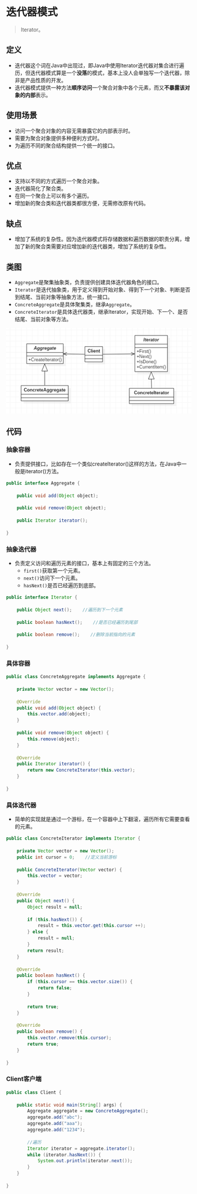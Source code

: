 # 迭代器模式

> Iterator。

## 定义

- 迭代器这个词在Java中出现过，即Java中使用Iterator迭代器对集合进行遍历，但迭代器模式算是一个**没落**的模式，基本上没人会单独写一个迭代器，除非是产品性质的开发。
- 迭代器模式提供一种方法**顺序访问**一个聚合对象中各个元素，而又**不暴露该对象的内部**表示。

## 使用场景

- 访问一个聚合对象的内容无需暴露它的内部表示时。
- 需要为聚合对象提供多种便利方式时。
- 为遍历不同的聚合结构提供一个统一的接口。

## 优点

- 支持以不同的方式遍历一个聚合对象。
- 迭代器简化了聚合类。
- 在同一个聚合上可以有多个遍历。
- 增加新的聚合类和迭代器类都很方便，无需修改原有代码。

## 缺点

- 增加了系统的复杂性。因为迭代器模式将存储数据和遍历数据的职责分离，增加了新的聚合类需要对应增加新的迭代器类，增加了系统的复杂性。

## 类图

- `Aggregate`是聚集抽象类，负责提供创建具体迭代器角色的接口。
- `Iterator`是迭代抽象类，用于定义得到开始对象、得到下一个对象、判断是否到结尾、当前对象等抽象方法，统一接口。
- `ConcreteAggregate`是具体聚集类，继承`Aggregate`。
- `ConcreteIterator`是具体迭代器类，继承Iterator，实现开始、下一个、是否结尾、当前对象等方法。

![1018770-20190614162226383-894415293](image/1018770-20190614162226383-894415293.png)

## 代码

### 抽象容器

- 负责提供接口，比如存在一个类似createIterator()这样的方法，在Java中一般是iterator()方法。

```java
public interface Aggregate {

    public void add(Object object);

    public void remove(Object object);

    public Iterator iterator();

}
```

### 抽象迭代器

- 负责定义访问和遍历元素的接口，基本上有固定的三个方法。
  - `first()`获取第一个元素。
  - `next()`访问下一个元素。
  - `hasNext()`是否已经遍历到底部。

```java
public interface Iterator {

    public Object next();    //遍历到下一个元素

    public boolean hasNext();    //是否已经遍历到尾部

    public boolean remove();    //删除当前指向的元素

}
```

### 具体容器

```java
public class ConcreteAggregate implements Aggregate {

    private Vector vector = new Vector();

    @Override
    public void add(Object object) {
        this.vector.add(object);
    }

    public void remove(Object object) {
        this.remove(object);
    }

    @Override
    public Iterator iterator() {
        return new ConcreteIterator(this.vector);
    }

}
```



### 具体迭代器

- 简单的实现就是通过一个游标，在一个容器中上下翻滚，遍历所有它需要查看的元素。

```java
public class ConcreteIterator implements Iterator {

    private Vector vector = new Vector();
    public int cursor = 0;    //定义当前游标

    public ConcreteIterator(Vector vector) {
        this.vector = vector;
    }

    @Override
    public Object next() {
        Object result = null;

        if (this.hasNext()) {
            result = this.vector.get(this.cursor ++);
        } else {
            result = null;
        }
        return result;
    }

    @Override
    public boolean hasNext() {
        if (this.cursor == this.vector.size()) {
            return false;
        }

        return true;
    }

    @Override
    public boolean remove() {
        this.vector.remove(this.cursor);
        return true;
    }

}
```

### Client客户端

```java
public class Client {

    public static void main(String[] args) {
        Aggregate aggregate = new ConcreteAggregate();
        aggregate.add("abc");
        aggregate.add("aaa");
        aggregate.add("1234");

        //遍历
        Iterator iterator = aggregate.iterator();
        while (iterator.hasNext()) {
            System.out.println(iterator.next());
        }
    }

}
```

